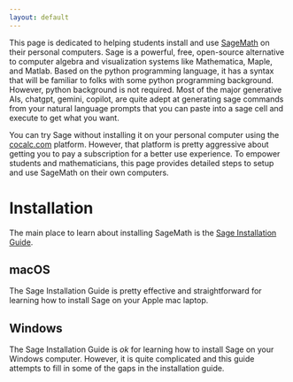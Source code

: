 ```yaml
---
layout: default
---
```


This page is dedicated to helping students install and use
[SageMath](https://www.sagemath.org) on their personal computers. Sage is a
powerful, free, open-source alternative to computer algebra and
visualization systems like Mathematica, Maple, and Matlab. Based on the
python programming language, it has a syntax that will be familiar to folks
with some python programming background. However, python background is not
required. Most of the major generative AIs, chatgpt, gemini, copilot, are
quite adept at generating sage commands from your natural language prompts
that you can paste into a sage cell and execute to get what you want.

You can try Sage without installing it on your personal computer using the
[cocalc.com](https://www.cocalc.com) platform. However, that platform is
pretty aggressive about getting you to pay a subscription for a better use
experience. To empower students and mathematicians, this page provides
detailed steps to setup and use SageMath on their own computers.

# Installation
The main place to learn about installing SageMath is the [Sage Installation
Guide](https://doc.sagemath.org/html/en/installation/index.html).

## macOS
The Sage Installation Guide is pretty effective and straightforward for
learning how to install Sage on your Apple mac laptop. 

## Windows
The Sage Installation Guide is _ok_ for learning how to install Sage on
your Windows computer. However, it is quite complicated and this guide
attempts to fill in some of the gaps in the installation guide.
